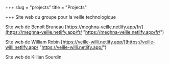 +++
slug = "projects"
title = "Projects"

+++
Site web du groupe pour la veille technologique

Site web de Benoît Bruneau [https://meghna-veille.netlify.app/fr/](https://meghna-veille.netlify.app/fr/ "https://meghna-veille.netlify.app/fr/")

Site web de William Robin [https://veille-willi.netlify.app/](https://veille-willi.netlify.app/ "https://veille-willi.netlify.app/")

Site web de Killian Sourdin